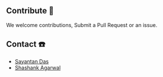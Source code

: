 ## Contribute :gem:
We welcome contributions, 
Submit a Pull Request or an issue.

## Contact :telephone:
* [Sayantan Das](https://linkedin.com/in/sayantan-das-95b50a125/)
* [Shashank Agarwal](https://github.com/iam-Shashank)
